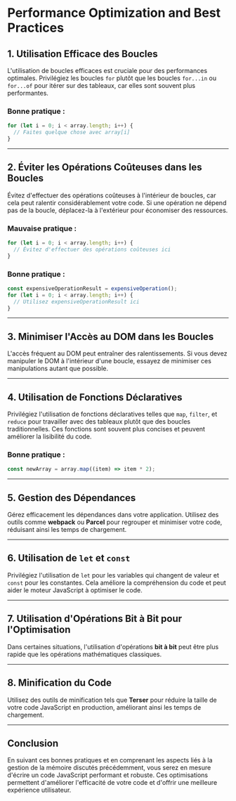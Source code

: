 # Performance Optimization and Best Practices

## 1. Utilisation Efficace des Boucles

L'utilisation de boucles efficaces est cruciale pour des performances optimales. Privilégiez les boucles `for` plutôt que les boucles `for...in` ou `for...of` pour itérer sur des tableaux, car elles sont souvent plus performantes.

### Bonne pratique :

```javascript
for (let i = 0; i < array.length; i++) {
  // Faites quelque chose avec array[i]
}
```

---

## 2. Éviter les Opérations Coûteuses dans les Boucles

Évitez d'effectuer des opérations coûteuses à l'intérieur de boucles, car cela peut ralentir considérablement votre code. Si une opération ne dépend pas de la boucle, déplacez-la à l'extérieur pour économiser des ressources.

### Mauvaise pratique :

```javascript
for (let i = 0; i < array.length; i++) {
  // Évitez d'effectuer des opérations coûteuses ici
}
```

### Bonne pratique :

```javascript
const expensiveOperationResult = expensiveOperation();
for (let i = 0; i < array.length; i++) {
  // Utilisez expensiveOperationResult ici
}
```

---

## 3. Minimiser l'Accès au DOM dans les Boucles

L'accès fréquent au DOM peut entraîner des ralentissements. Si vous devez manipuler le DOM à l'intérieur d'une boucle, essayez de minimiser ces manipulations autant que possible.

---

## 4. Utilisation de Fonctions Déclaratives

Privilégiez l'utilisation de fonctions déclaratives telles que `map`, `filter`, et `reduce` pour travailler avec des tableaux plutôt que des boucles traditionnelles. Ces fonctions sont souvent plus concises et peuvent améliorer la lisibilité du code.

### Bonne pratique :

```javascript
const newArray = array.map((item) => item * 2);
```

---

## 5. Gestion des Dépendances

Gérez efficacement les dépendances dans votre application. Utilisez des outils comme **webpack** ou **Parcel** pour regrouper et minimiser votre code, réduisant ainsi les temps de chargement.

---

## 6. Utilisation de `let` et `const`

Privilégiez l'utilisation de `let` pour les variables qui changent de valeur et `const` pour les constantes. Cela améliore la compréhension du code et peut aider le moteur JavaScript à optimiser le code.

---

## 7. Utilisation d'Opérations Bit à Bit pour l'Optimisation

Dans certaines situations, l'utilisation d'opérations **bit à bit** peut être plus rapide que les opérations mathématiques classiques.

---

## 8. Minification du Code

Utilisez des outils de minification tels que **Terser** pour réduire la taille de votre code JavaScript en production, améliorant ainsi les temps de chargement.

---

## Conclusion

En suivant ces bonnes pratiques et en comprenant les aspects liés à la gestion de la mémoire discutés précédemment, vous serez en mesure d'écrire un code JavaScript performant et robuste. Ces optimisations permettent d'améliorer l'efficacité de votre code et d'offrir une meilleure expérience utilisateur.
```